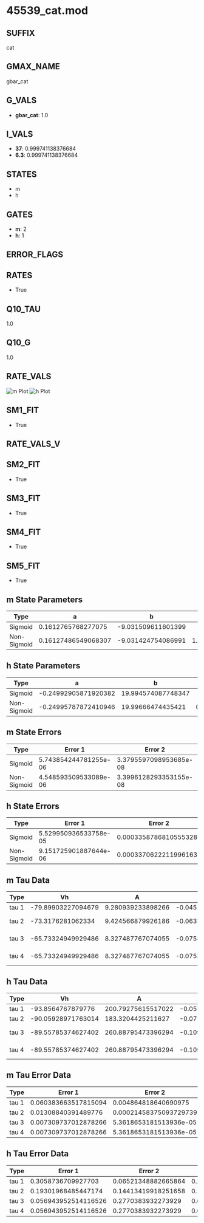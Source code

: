 # 45539_cat.mod

## SUFFIX

cat

## GMAX_NAME

gbar_cat

## G_VALS

- **gbar_cat**: 1.0

## I_VALS

- **37**: 0.999741138376684
- **6.3**: 0.999741138376684

## STATES

- m
- h

## GATES

- **m**: 2
- **h**: 1

## ERROR_FLAGS


## RATES

- True

## Q10_TAU

1.0

## Q10_G

1.0

## RATE_VALS

![m Plot](/Users/pbozelos/Dropbox/icg-Chai-Panos/supermodels/output_markdown_files/Ca/45539_cat.mod/images/m.png)
![h Plot](/Users/pbozelos/Dropbox/icg-Chai-Panos/supermodels/output_markdown_files/Ca/45539_cat.mod/images/h.png)

## SM1_FIT

- True

## RATE_VALS_V

## SM2_FIT

- True

## SM3_FIT

- True

## SM4_FIT

- True

## SM5_FIT

- True

## m State Parameters

| Type | a | b | c | d |
| --- | --- | --- | --- | --- |
| Sigmoid | 0.1612765768277075 | -9.031509611601399 |
| Non-Sigmoid | 0.16127486549068307 | -9.031424754086991 | 1.0000051832934043 | -4.4826147046653825e-06 |

## h State Parameters

| Type | a | b | c | d |
| --- | --- | --- | --- | --- |
| Sigmoid | -0.24992905871920382 | 19.994574087748347 |
| Non-Sigmoid | -0.24995787872410946 | 19.99666474435421 | 0.9999281908781672 | -4.699420339270207e-07 |

## m State Errors

| Type | Error 1 | Error 2 | Error 3 |
| --- | --- | --- | --- |
| Sigmoid | 5.743854244781255e-06 | 3.3795597098953685e-08 | 2.5750796090815343e-06 |
| Non-Sigmoid | 4.548593509533089e-06 | 3.3996128293353155e-08 | 2.039221382931409e-06 |

## h State Errors

| Type | Error 1 | Error 2 | Error 3 |
| --- | --- | --- | --- |
| Sigmoid | 5.529950936533758e-05 | 0.00033587868105553284 | 5.25772803951468e-05 |
| Non-Sigmoid | 9.151725901887644e-06 | 0.0003370622211996163 | 8.701213887164782e-06 |

## m Tau Data

| Type | Vh | A | b1 | b2 | c1 | c2 | d1 | d2 | e1 | e2 |
| --- | --- | --- | --- | --- | --- | --- | --- | --- | --- | --- |
| tau 1 | -79.89903227094679 | 9.280939233898266 | -0.045107661052376284 | -0.06907450428270101 |
| tau 2 | -73.3176281062334 | 9.424566879926186 | -0.06371915235173604 | 0.00025213737594398 | -0.052899371862092585 | -1.51357542064655e-06 |
| tau 3 | -65.73324949929486 | 8.327487767074055 | -0.07531975030552646 | 0.00048502297970982926 | -9.622526593234186e-07 | -0.02368746050643301 | 0.0003691523575399574 | -1.9490604432322444e-06 |
| tau 4 | -65.73324949929486 | 8.327487767074055 | -0.07531975030552646 | 0.00048502297970982926 | -9.622526593234186e-07 | 0.0 | -0.02368746050643301 | 0.0003691523575399574 | -1.9490604432322444e-06 | 0.0 |

## h Tau Data

| Type | Vh | A | b1 | b2 | c1 | c2 | d1 | d2 | e1 | e2 |
| --- | --- | --- | --- | --- | --- | --- | --- | --- | --- | --- |
| tau 1 | -93.8564767879776 | 200.79275615517022 | -0.057057618864672636 | -0.10207941709821897 |
| tau 2 | -90.05928971763014 | 183.3204425211627 | -0.07195098825417293 | 0.0003124619958105229 | -1.0313238899306754 | -0.0978802674432607 |
| tau 3 | -89.55785374627402 | 260.88795473396294 | -0.10991019056672094 | 0.001103677876181525 | -3.4027587954950374e-06 | -1.40188327820205 | -0.12110885552645656 | 0.00031281843675472074 |
| tau 4 | -89.55785374627402 | 260.88795473396294 | -0.10991019056672094 | 0.001103677876181525 | -3.4027587954950374e-06 | 0.0 | -1.40188327820205 | -0.12110885552645656 | 0.00031281843675472074 | 0.0 |

## m Tau Error Data

| Type | Error 1 | Error 2 | Error 3 |
| --- | --- | --- | --- |
| tau 1 | 0.060383663517815094 | 0.004864818640690975 | 0.04138762326573163 |
| tau 2 | 0.01308840391489776 | 0.00021458375093729739 | 0.008970935163940449 |
| tau 3 | 0.007309737012878266 | 5.3618653181513936e-05 | 0.005010173680027271 |
| tau 4 | 0.007309737012878266 | 5.3618653181513936e-05 | 0.005010173680027271 |

## h Tau Error Data

| Type | Error 1 | Error 2 | Error 3 |
| --- | --- | --- | --- |
| tau 1 | 0.3058736709927703 | 0.06521348882665864 | 0.2247145665103411 |
| tau 2 | 0.19301968485447174 | 0.14413419918251658 | 0.14180473484120334 |
| tau 3 | 0.056943952514116526 | 0.2770383932273929 | 0.041834707652551095 |
| tau 4 | 0.056943952514116526 | 0.2770383932273929 | 0.041834707652551095 |

